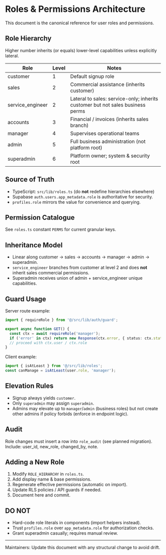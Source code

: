 # Roles & Permissions Architecture

This document is the canonical reference for user roles and permissions.

## Role Hierarchy
Higher number inherits (or equals) lower-level capabilities unless explicitly lateral.

| Role | Level | Notes |
|------|-------|-------|
| customer | 1 | Default signup role |
| sales | 2 | Commercial assistance (inherits customer) |
| service_engineer | 2 | Lateral to sales: service-only; inherits customer but not sales business perms |
| accounts | 3 | Financial / invoices (inherits sales branch) |
| manager | 4 | Supervises operational teams |
| admin | 5 | Full business administration (not platform root) |
| superadmin | 6 | Platform owner; system & security root |

## Source of Truth
- TypeScript: `src/lib/roles.ts` (do **not** redefine hierarchies elsewhere)
- Supabase `auth.users.app_metadata.role` is authoritative for security.
- `profiles.role` mirrors the value for convenience and querying.

## Permission Catalogue
See `roles.ts` constant `PERMS` for current granular keys.

## Inheritance Model
- Linear along customer → sales → accounts → manager → admin → superadmin.
- `service_engineer` branches from customer at level 2 and does **not** inherit sales commercial permissions.
- Superadmin receives union of admin + service_engineer unique capabilities.

## Guard Usage
Server route example:
```ts
import { requireRole } from '@/src/lib/auth/guard';

export async function GET() {
  const ctx = await requireRole('manager');
  if ('error' in ctx) return new Response(ctx.error, { status: ctx.status });
  // proceed with ctx.user / ctx.role
}
```

Client example:
```ts
import { isAtLeast } from '@/src/lib/roles';
const canManage = isAtLeast(user.role, 'manager');
```

## Elevation Rules
- Signup always yields `customer`.
- Only `superadmin` may assign `superadmin`.
- Admins may elevate up to `manager`/`admin` (business roles) but not create other admins if policy forbids (enforce in endpoint logic).

## Audit
Role changes must insert a row into `role_audit` (see planned migration). Include: user_id, new_role, changed_by, note.

## Adding a New Role
1. Modify `ROLE_HIERARCHY` in `roles.ts`.
2. Add display name & base permissions.
3. Regenerate effective permissions (automatic on import).
4. Update RLS policies / API guards if needed.
5. Document here and commit.

## DO NOT
- Hard-code role literals in components (import helpers instead).
- Trust `profiles.role` over `app_metadata.role` for authorization checks.
- Grant superadmin casually; requires manual review.

---
Maintainers: Update this document with any structural change to avoid drift.
